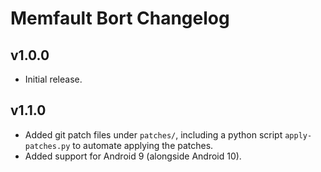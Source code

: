 # Memfault Bort Changelog

## v1.0.0

- Initial release.

## v1.1.0

- Added git patch files under `patches/`, including a python script
  `apply-patches.py` to automate applying the patches.
- Added support for Android 9 (alongside Android 10).
